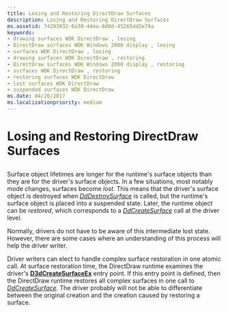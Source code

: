 ```yaml
---
title: Losing and Restoring DirectDraw Surfaces
description: Losing and Restoring DirectDraw Surfaces
ms.assetid: 74203932-8a30-44ea-8d0d-45265dd2e74a
keywords:
- drawing surfaces WDK DirectDraw , losing
- DirectDraw surfaces WDK Windows 2000 display , losing
- surfaces WDK DirectDraw , losing
- drawing surfaces WDK DirectDraw , restoring
- DirectDraw surfaces WDK Windows 2000 display , restoring
- surfaces WDK DirectDraw , restoring
- restoring surfaces WDK DirectDraw
- lost surfaces WDK DirectDraw
- suspended surfaces WDK DirectDraw
ms.date: 04/20/2017
ms.localizationpriority: medium
---
```


# Losing and Restoring DirectDraw Surfaces


## <span id="ddk_losing_and_restoring_directdraw_surfaces_gg"></span><span id="DDK_LOSING_AND_RESTORING_DIRECTDRAW_SURFACES_GG"></span>


Surface object lifetimes are longer for the runtime's surface objects than they are for the driver's surface objects. In a few situations, most notably mode changes, surfaces become *lost*. This means that the driver's surface object is destroyed when [*DdDestroySurface*](/windows/desktop/api/ddrawint/nc-ddrawint-pdd_surfcb_destroysurface) is called, but the runtime's surface object is placed into a suspended state. Later, the runtime object can be *restored*, which corresponds to a [*DdCreateSurface*](/previous-versions/windows/hardware/drivers/ff549263(v=vs.85)) call at the driver level.

Normally, drivers do not have to be aware of this intermediate lost state. However, there are some cases where an understanding of this process will help the driver writer.

Driver writers can elect to handle complex surface restoration in one atomic call. At surface restoration time, the DirectDraw runtime examines the driver's [**D3dCreateSurfaceEx**](/windows/desktop/api/ddrawint/nc-ddrawint-pdd_createsurfaceex) entry point. If this entry point is defined, then the DirectDraw runtime restores all complex surfaces in one call to [*DdCreateSurface*](/previous-versions/windows/hardware/drivers/ff549263(v=vs.85)). The driver probably will not be able to differentiate between the original creation and the creation caused by restoring a surface.

 

